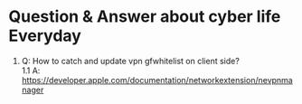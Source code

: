 # Question & Answer about cyber life Everyday

1. Q: How to catch and update vpn gfwhitelist on client side?  
1.1 A: https://developer.apple.com/documentation/networkextension/nevpnmanager
